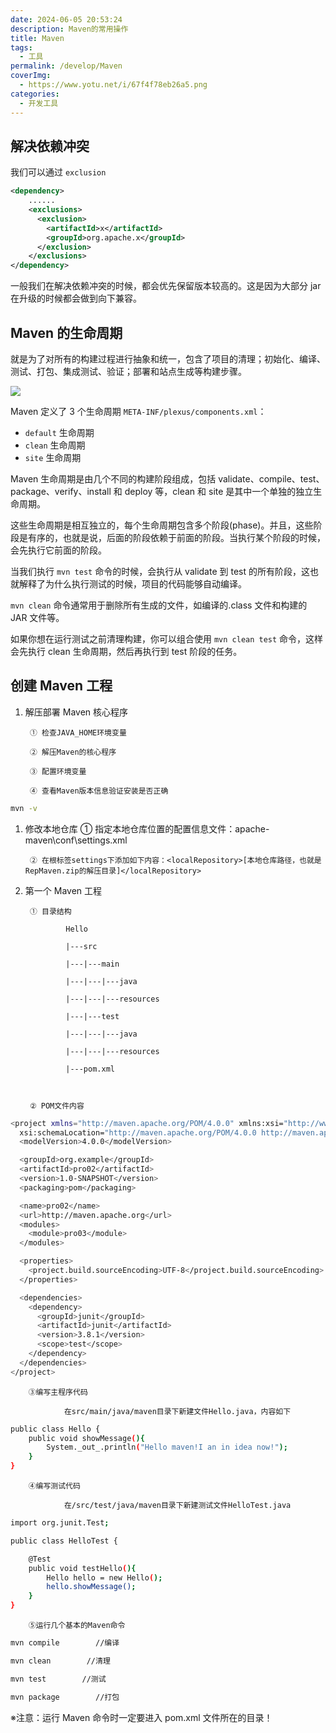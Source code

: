 ```yaml
---
date: 2024-06-05 20:53:24
description: Maven的常用操作
title: Maven
tags:
  - 工具
permalink: /develop/Maven
coverImg:
  - https://www.yotu.net/i/67f4f78eb26a5.png
categories:
  - 开发工具
---
```



## **解决依赖冲突**

我们可以通过 `exclusion`

```xml
<dependency>
    ......
    <exclusions>
      <exclusion>
        <artifactId>x</artifactId>
        <groupId>org.apache.x</groupId>
      </exclusion>
    </exclusions>
</dependency>
```

一般我们在解决依赖冲突的时候，都会优先保留版本较高的。这是因为大部分 jar 在升级的时候都会做到向下兼容。

## Maven 的生命周期

就是为了对所有的构建过程进行抽象和统一，包含了项目的清理；初始化、编译、测试、打包、集成测试、验证；部署和站点生成等构建步骤。

![](/picture/maven/image.png)

Maven 定义了 3 个生命周期 `META-INF/plexus/components.xml`：

- `default` 生命周期
- `clean` 生命周期
- `site` 生命周期

Maven 生命周期是由几个不同的构建阶段组成，包括 validate、compile、test、package、verify、install 和 deploy 等，clean 和 site 是其中一个单独的独立生命周期。

这些生命周期是相互独立的，每个生命周期包含多个阶段(phase)。并且，这些阶段是有序的，也就是说，后面的阶段依赖于前面的阶段。当执行某个阶段的时候，会先执行它前面的阶段。

当我们执行 `mvn test` 命令的时候，会执行从 validate 到 test 的所有阶段，这也就解释了为什么执行测试的时候，项目的代码能够自动编译。

`mvn clean` 命令通常用于删除所有生成的文件，如编译的.class 文件和构建的 JAR 文件等。

如果你想在运行测试之前清理构建，你可以组合使用 `mvn clean test` 命令，这样会先执行 clean 生命周期，然后再执行到 test 阶段的任务。

## 创建 Maven 工程

1. 解压部署 Maven 核心程序

   ```
    ① 检查JAVA_HOME环境变量

    ② 解压Maven的核心程序

    ③ 配置环境变量

    ④ 查看Maven版本信息验证安装是否正确
   ```

```bash
mvn -v
```

1. 修改本地仓库
   ① 指定本地仓库位置的配置信息文件：apache-maven\conf\settings.xml

   ```
    ② 在根标签settings下添加如下内容：<localRepository>[本地仓库路径，也就是RepMaven.zip的解压目录]</localRepository>
   ```
2. 第一个 Maven 工程

   ```
    ① 目录结构

            Hello

            |---src

            |---|---main

            |---|---|---java

            |---|---|---resources

            |---|---test

            |---|---|---java

            |---|---|---resources

            |---pom.xml



    ② POM文件内容
   ```

```bash
<project xmlns="http://maven.apache.org/POM/4.0.0" xmlns:xsi="http://www.w3.org/2001/XMLSchema-instance"
  xsi:schemaLocation="http://maven.apache.org/POM/4.0.0 http://maven.apache.org/xsd/maven-4.0.0.xsd">
  <modelVersion>4.0.0</modelVersion>

  <groupId>org.example</groupId>
  <artifactId>pro02</artifactId>
  <version>1.0-SNAPSHOT</version>
  <packaging>pom</packaging>

  <name>pro02</name>
  <url>http://maven.apache.org</url>
  <modules>
    <module>pro03</module>
  </modules>

  <properties>
    <project.build.sourceEncoding>UTF-8</project.build.sourceEncoding>
  </properties>

  <dependencies>
    <dependency>
      <groupId>junit</groupId>
      <artifactId>junit</artifactId>
      <version>3.8.1</version>
      <scope>test</scope>
    </dependency>
  </dependencies>
</project>
```

```
    ③编写主程序代码

            在src/main/java/maven目录下新建文件Hello.java，内容如下
```

```bash
public class Hello {
    public void showMessage(){
        System._out_.println("Hello maven!I an in idea now!");
    }
}
```

```
    ④编写测试代码

            在/src/test/java/maven目录下新建测试文件HelloTest.java
```

```bash
import org.junit.Test;

public class HelloTest {

    @Test
    public void testHello(){
        Hello hello = new Hello();
        hello.showMessage();
    }
}
```

```
    ⑤运行几个基本的Maven命令
```

```bash
mvn compile        //编译
```

```bash
mvn clean        //清理
```

```bash
mvn test        //测试
```

```bash
mvn package        //打包
```

※注意：运行 Maven 命令时一定要进入 pom.xml 文件所在的目录！

